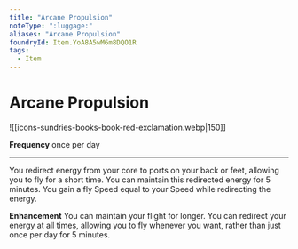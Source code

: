 ```yaml
---
title: "Arcane Propulsion"
noteType: ":luggage:"
aliases: "Arcane Propulsion"
foundryId: Item.YoA8A5wM6m8DQO1R
tags:
  - Item
---
```


# Arcane Propulsion
![[icons-sundries-books-book-red-exclamation.webp|150]]

**Frequency** once per day

* * *

You redirect energy from your core to ports on your back or feet, allowing you to fly for a short time. You can maintain this redirected energy for 5 minutes. You gain a fly Speed equal to your Speed while redirecting the energy.

**Enhancement** You can maintain your flight for longer. You can redirect your energy at all times, allowing you to fly whenever you want, rather than just once per day for 5 minutes.
